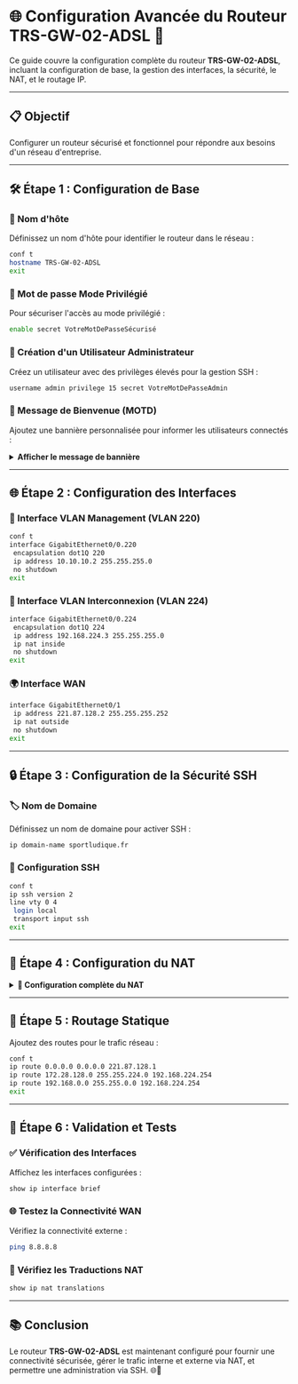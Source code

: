 # 🌐 Configuration Avancée du Routeur **TRS-GW-02-ADSL** 🚀

Ce guide couvre la configuration complète du routeur **TRS-GW-02-ADSL**, incluant la configuration de base, la gestion des interfaces, la sécurité, le NAT, et le routage IP.

---

## 📋 **Objectif**

Configurer un routeur sécurisé et fonctionnel pour répondre aux besoins d'un réseau d'entreprise.

---

## 🛠️ **Étape 1 : Configuration de Base**

### 🔧 Nom d'hôte

Définissez un nom d'hôte pour identifier le routeur dans le réseau :

```bash
conf t
hostname TRS-GW-02-ADSL
exit
```

### 🔑 Mot de passe Mode Privilégié

Pour sécuriser l'accès au mode privilégié :

```bash
enable secret VotreMotDePasseSécurisé
```

### 👤 Création d'un Utilisateur Administrateur

Créez un utilisateur avec des privilèges élevés pour la gestion SSH :

```bash
username admin privilege 15 secret VotreMotDePasseAdmin
```

### 💬 Message de Bienvenue (MOTD)

Ajoutez une bannière personnalisée pour informer les utilisateurs connectés :

<details>
<summary><strong>Afficher le message de bannière</strong></summary>

```bash
banner motd 
***************************************************************************
*               Bienvenue dans le Réseau de SportLudiques 🌟              *
***************************************************************************
*                                                                         *
*    ⚠️ Accès réservé. Toutes les activités sont surveillées.            *
*                                                                         *
*   ✉️ Support IT : support@sportludiques.com                             *
*                                                                         *
***************************************************************************
```
</details>

---

## 🌐 **Étape 2 : Configuration des Interfaces**

### 🌟 Interface VLAN Management (VLAN 220)

```bash
conf t
interface GigabitEthernet0/0.220
 encapsulation dot1Q 220
 ip address 10.10.10.2 255.255.255.0
 no shutdown
exit
```

### 🌉 Interface VLAN Interconnexion (VLAN 224)

```bash
interface GigabitEthernet0/0.224
 encapsulation dot1Q 224
 ip address 192.168.224.3 255.255.255.0
 ip nat inside
 no shutdown
exit
```

### 🌍 Interface WAN

```bash
interface GigabitEthernet0/1
 ip address 221.87.128.2 255.255.255.252
 ip nat outside
 no shutdown
exit
```

---

## 🔒 **Étape 3 : Configuration de la Sécurité SSH**

### 🏷️ Nom de Domaine

Définissez un nom de domaine pour activer SSH :

```bash
ip domain-name sportludique.fr
```

### 🔐 Configuration SSH

```bash
conf t
ip ssh version 2
line vty 0 4
 login local
 transport input ssh
exit
```

---

## 🔄 **Étape 4 : Configuration du NAT**

<details>
<summary><strong>📜 Configuration complète du NAT</strong></summary>

Ajoutez une liste d'accès et configurez le NAT :

```bash
conf t
access-list 1 permit 172.28.128.0 0.0.31.255
access-list 1 permit 192.168.0.0 0.0.255.255
ip nat inside source list 1 interface GigabitEthernet0/1 overload
exit
```
</details>

---

## 🚦 **Étape 5 : Routage Statique**

Ajoutez des routes pour le trafic réseau :

```bash
conf t
ip route 0.0.0.0 0.0.0.0 221.87.128.1
ip route 172.28.128.0 255.255.224.0 192.168.224.254
ip route 192.168.0.0 255.255.0.0 192.168.224.254
exit
```

---

## 🧩 **Étape 6 : Validation et Tests**

### ✅ Vérification des Interfaces

Affichez les interfaces configurées :

```bash
show ip interface brief
```

### 🌐 Testez la Connectivité WAN

Vérifiez la connectivité externe :

```bash
ping 8.8.8.8
```

### 🔄 Vérifiez les Traductions NAT

```bash
show ip nat translations
```

---

## 📚 **Conclusion**

Le routeur **TRS-GW-02-ADSL** est maintenant configuré pour fournir une connectivité sécurisée, gérer le trafic interne et externe via NAT, et permettre une administration via SSH. 🌐🎉